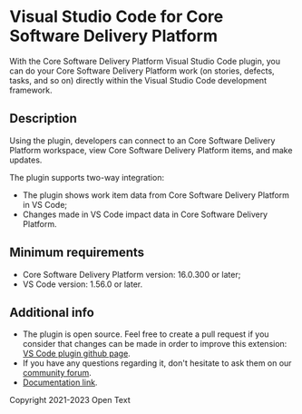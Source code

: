 # Visual Studio Code for Core Software Delivery Platform

With the Core Software Delivery Platform Visual Studio Code plugin, you can do your Core Software Delivery Platform work (on stories, defects, tasks, and so on) directly within the Visual Studio Code development framework.

## Description

Using the plugin, developers can connect to an Core Software Delivery Platform workspace, view Core Software Delivery Platform items, and make updates.

The plugin supports two-way integration:
- The plugin shows work item data from Core Software Delivery Platform in VS Code;
- Changes made in VS Code impact data in Core Software Delivery Platform.

## Minimum requirements
- Core Software Delivery Platform version: 16.0.300 or later;
- VS Code version: 1.56.0 or later.

## Additional info

- The plugin is open source. Feel free to create a pull request if you consider that changes can be made in order to improve this extension: [VS Code plugin github page]( https://github.com/MicroFocus/octane-vscode-plugin ).
- If you have any questions regarding it, don't hesitate to ask them on our [community forum](https://community.microfocus.com/adtd/alm_octane/f/restapibeta).
- [Documentation link](https://admhelp.microfocus.com/octane/en/latest/Online/Content/UserGuide/how-work-in-VSCode.htm).


Copyright 2021-2023 Open Text